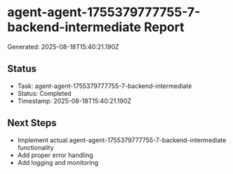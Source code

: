 # agent-agent-1755379777755-7-backend-intermediate Report

Generated: 2025-08-18T15:40:21.190Z

## Status
- Task: agent-agent-1755379777755-7-backend-intermediate
- Status: Completed
- Timestamp: 2025-08-18T15:40:21.190Z

## Next Steps
- Implement actual agent-agent-1755379777755-7-backend-intermediate functionality
- Add proper error handling
- Add logging and monitoring
